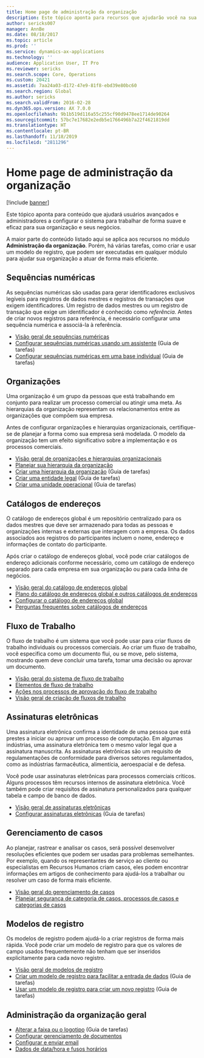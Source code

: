 ```yaml
---
title: Home page de administração da organização
description: Este tópico aponta para recursos que ajudarão você na sua organização.
author: sericks007
manager: AnnBe
ms.date: 08/18/2017
ms.topic: article
ms.prod: ''
ms.service: dynamics-ax-applications
ms.technology: ''
audience: Application User, IT Pro
ms.reviewer: sericks
ms.search.scope: Core, Operations
ms.custom: 20421
ms.assetid: 7aa24a03-d172-47e9-81f8-ebd39e80bc60
ms.search.region: Global
ms.author: sericks
ms.search.validFrom: 2016-02-28
ms.dyn365.ops.version: AX 7.0.0
ms.openlocfilehash: 9b1b519d116a55c255cf90d9478ee1714de90264
ms.sourcegitcommit: 57bc7e17682e2edb5e1766496b7a22f4621819dd
ms.translationtype: HT
ms.contentlocale: pt-BR
ms.lasthandoff: 11/18/2019
ms.locfileid: "2811296"
---
```

# <a name="organization-administration-home-page"></a>Home page de administração da organização

[!include [banner](../includes/banner.md)]

Este tópico aponta para conteúdo que ajudará usuários avançados e administradores a configurar o sistema para trabalhar de forma suave e eficaz para sua organização e seus negócios.

A maior parte do conteúdo listado aqui se aplica aos recursos no módulo **Administração da organização**. Porém, há várias tarefas, como criar e usar um modelo de registro, que podem ser executadas em qualquer módulo para ajudar sua organização a atuar de forma mais eficiente.

## <a name="number-sequences"></a>Sequências numéricas

As sequências numéricas são usadas para gerar identificadores exclusivos legíveis para registros de dados mestres e registros de transações que exigem identificadores. Um registro de dados mestres ou um registro de transação que exige um identificador é conhecido como *referência*. Antes de criar novos registros para referência, é necessário configurar uma sequência numérica e associá-la à referência.

- [Visão geral de sequências numéricas](number-sequence-overview.md)
- [Configurar sequências numéricas usando um assistente](tasks/set-up-number-sequences-wizard.md) (Guia de tarefas)
- [Configurar sequências numéricas em uma base individual](tasks/set-up-number-sequences-individual-basis.md) (Guia de tarefas)

## <a name="organizations"></a>Organizações

Uma organização é um grupo da pessoas que está trabalhando em conjunto para realizar um processo comercial ou atingir uma meta. As hierarquias da organização representam os relacionamentos entre as organizações que compõem sua empresa.

Antes de configurar organizações e hierarquias organizacionais, certifique-se de planejar a forma como sua empresa será modelada. O modelo da organização tem um efeito significativo sobre a implementação e os processos comerciais.

- [Visão geral de organizações e hierarquias organizacionais](organizations-organizational-hierarchies.md)
- [Planejar sua hierarquia da organização](plan-organizational-hierarchy.md)
- [Criar uma hierarquia da organização](tasks/create-organization-hierarchy.md) (Guia de tarefas)
- [Criar uma entidade legal](tasks/create-legal-entity.md) (Guia de tarefas)
- [Criar uma unidade operacional](tasks/create-operating-unit.md) (Guia de tarefas)

## <a name="address-books"></a>Catálogos de endereços

O catálogo de endereços global é um repositório centralizado para os dados mestres que deve ser armazenado para todas as pessoas e organizações internas e externas que interagem com a empresa. Os dados associados aos registros do participantes incluem o nome, endereço e informações de contato do participante.

Após criar o catálogo de endereços global, você pode criar catálogos de endereço adicionais conforme necessário, como um catálogo de endereço separado para cada empresa em sua organização ou para cada linha de negócios.

- [Visão geral do catálogo de endereços global](overview-global-address-book.md)
- [Plano do catálogo de endereços global e outros catálogos de endereços](plan-configuration-global-address-book-additional-address-books.md)
- [Configurar o catálogo de endereços global](tasks/configure-global-address-book.md)
- [Perguntas frequentes sobre catálogos de endereços](qa-address-books.md)

## <a name="workflow"></a>Fluxo de Trabalho

O fluxo de trabalho é um sistema que você pode usar para criar fluxos de trabalho individuais ou processos comerciais. Ao criar um fluxo de trabalho, você especifica como um documento flui, ou se move, pelo sistema, mostrando quem deve concluir uma tarefa, tomar uma decisão ou aprovar um documento.

- [Visão geral do sistema de fluxo de trabalho](overview-workflow-system.md)
- [Elementos de fluxo de trabalho](workflow-elements.md)
- [Ações nos processos de aprovação do fluxo de trabalho](workflow-actions.md)
- [Visão geral de criação de fluxos de trabalho](create-workflow.md)

## <a name="electronic-signatures"></a>Assinaturas eletrônicas

Uma assinatura eletrônica confirma a identidade de uma pessoa que está prestes a iniciar ou aprovar um processo de computação. Em algumas indústrias, uma assinatura eletrônica tem o mesmo valor legal que a assinatura manuscrita. As assinaturas eletrônicas são um requisito de regulamentações de conformidade para diversos setores regulamentados, como as indústrias farmacêutica, alimentícia, aeroespacial e de defesa.

Você pode usar assinaturas eletrônicas para processos comerciais críticos. Alguns processos têm recursos internos de assinatura eletrônica. Você também pode criar requisitos de assinatura personalizados para qualquer tabela e campo de banco de dados.

- [Visão geral de assinaturas eletrônicas](electronic-signature-overview.md)
- [Configurar assinaturas eletrônicas](tasks/set-up-electronic-signatures.md) (Guia de tarefas)

## <a name="case-management"></a>Gerenciamento de casos

Ao planejar, rastrear e analisar os casos, será possível desenvolver resoluções eficientes que podem ser usadas para problemas semelhantes. Por exemplo, quando os representantes de serviço ao cliente ou especialistas em Recursos Humanos criam casos, eles podem encontrar informações em artigos de conhecimento para ajudá-los a trabalhar ou resolver um caso de forma mais eficiente.

- [Visão geral do gerenciamento de casos](cases.md)
- [Planejar segurança de categoria de casos, processos de casos e categorias de casos](plan-case-management.md)

## <a name="record-templates"></a>Modelos de registro

Os modelos de registro podem ajudá-lo a criar registros de forma mais rápida. Você pode criar um modelo de registro para que os valores de campo usados frequentemente não tenham que ser inseridos explicitamente para cada novo registro.

- [Visão geral de modelos de registro](record-templates.md)
- [Criar um modelo de registro para facilitar a entrada de dados](../../dev-itpro/data-entities/tasks/create-record-template-facilitate-data-entry.md) (Guia de tarefas)
- [Usar um modelo de registro para criar um novo registro](../../dev-itpro/data-entities/tasks/use-record-template-new-record.md) (Guia de tarefas)

## <a name="general-organization-administration"></a>Administração da organização geral

- [Alterar a faixa ou o logotipo](../get-started/tasks/change-banner-or-logo.md) (Guia de tarefas)
- [Configurar gerenciamento de documentos](configure-document-management.md)
- [Configurar e enviar email](configure-email.md)
- [Dados de data/hora e fusos horários](date-time-zones.md)
